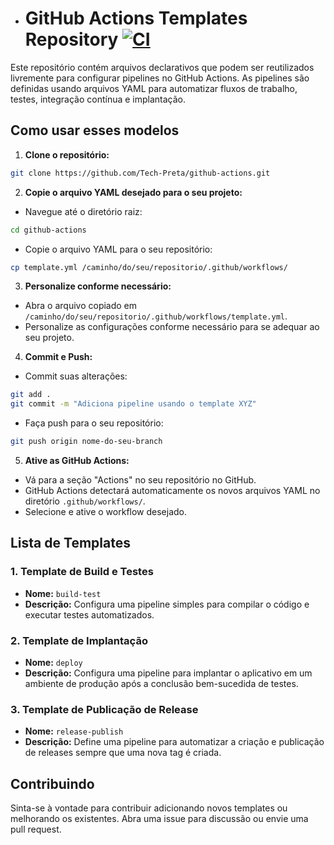 - # GitHub Actions Templates Repository [![CI](https://github.com/Tech-Preta/github-actions/actions/workflows/blank.yml/badge.svg)](https://github.com/Tech-Preta/github-actions/actions/workflows/blank.yml)

Este repositório contém arquivos declarativos que podem ser reutilizados livremente para configurar pipelines no GitHub Actions. As pipelines são definidas usando arquivos YAML para automatizar fluxos de trabalho, testes, integração contínua e implantação.

## Como usar esses modelos 
1. **Clone o repositório:** 

```bash
git clone https://github.com/Tech-Preta/github-actions.git
``` 
2. **Copie o arquivo YAML desejado para o seu projeto:**  
- Navegue até o diretório raiz:

```bash
cd github-actions
``` 
- Copie o arquivo YAML para o seu repositório:

```bash
cp template.yml /caminho/do/seu/repositorio/.github/workflows/
``` 
3. **Personalize conforme necessário:**  
- Abra o arquivo copiado em `/caminho/do/seu/repositorio/.github/workflows/template.yml`.
- Personalize as configurações conforme necessário para se adequar ao seu projeto. 
4. **Commit e Push:**  
- Commit suas alterações:

```bash
git add .
git commit -m "Adiciona pipeline usando o template XYZ"
``` 
- Faça push para o seu repositório:

```bash
git push origin nome-do-seu-branch
``` 
5. **Ative as GitHub Actions:** 
- Vá para a seção "Actions" no seu repositório no GitHub. 
- GitHub Actions detectará automaticamente os novos arquivos YAML no diretório `.github/workflows/`.
- Selecione e ative o workflow desejado.
## Lista de Templates
### 1. Template de Build e Testes 
- **Nome:**  `build-test` 
- **Descrição:**  Configura uma pipeline simples para compilar o código e executar testes automatizados.
### 2. Template de Implantação 
- **Nome:**  `deploy` 
- **Descrição:**  Configura uma pipeline para implantar o aplicativo em um ambiente de produção após a conclusão bem-sucedida de testes.
### 3. Template de Publicação de Release 
- **Nome:**  `release-publish` 
- **Descrição:**  Define uma pipeline para automatizar a criação e publicação de releases sempre que uma nova tag é criada.
## Contribuindo

Sinta-se à vontade para contribuir adicionando novos templates ou melhorando os existentes. Abra uma issue para discussão ou envie uma pull request.
